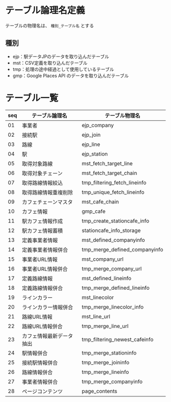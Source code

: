 
# テーブル論理名定義
テーブルの物理名は、 `種別_テーブル名` とする

## 種別
- ejp：駅データJPのデータを取り込んだテーブル
- mst：CSV定義を取り込んだテーブル
- tmp：処理の途中経過として使用しているテーブル
- gmp：Google Places API のデータを取り込んだテーブル


# テーブル一覧

| seq |      テーブル論理名      |        テーブル物理名         |
| --- | ------------------------ | ----------------------------- |
| 01  | 事業者                   | ejp_company                   |
| 02  | 接続駅                   | ejp_join                      |
| 03  | 路線                     | ejp_line                      |
| 04  | 駅                       | ejp_station                   |
| 05  | 取得対象路線             | mst_fetch_target_line         |
| 06  | 取得対象チェーン         | mst_fetch_target_chain        |
| 07  | 取得路線情報絞込         | tmp_filtering_fetch_lineinfo  |
| 08  | 取得路線情報重複削除     | tmp_unique_fetch_lineinfo     |
| 09  | カフェチェーンマスタ     | mst_cafe_chain                |
| 10  | カフェ情報               | gmp_cafe                      |
| 11  | 駅カフェ情報作成         | tmp_create_stationcafe_info   |
| 12  | 駅カフェ情報蓄積         | stationcafe_info_storage      |
| 13  | 定義事業者情報           | mst_defined_companyinfo       |
| 14  | 定義事業者情報併合       | tmp_merge_defined_companyinfo |
| 15  | 事業者URL情報            | mst_company_url               |
| 16  | 事業者URL情報併合        | tmp_merge_company_url         |
| 17  | 定義路線情報             | mst_defined_lineinfo          |
| 18  | 定義路線情報併合         | tmp_merge_defined_lineinfo    |
| 19  | ラインカラー             | mst_linecolor                 |
| 20  | ラインカラー情報併合     | tmp_merge_linecolor_info      |
| 21  | 路線URL情報              | mst_line_url                  |
| 22  | 路線URL情報併合          | tmp_merge_line_url            |
| 23  | カフェ情報最新データ抽出 | tmp_filtering_newest_cafeinfo |
| 24  | 駅情報併合               | tmp_merge_stationinfo         |
| 25  | 接続駅情報併合           | tmp_merge_joininfo            |
| 26  | 路線情報併合             | tmp_merge_lineinfo            |
| 27  | 事業者情報併合           | tmp_merge_companyinfo         |
| 28  | ページコンテンツ         | page_contents                 |

